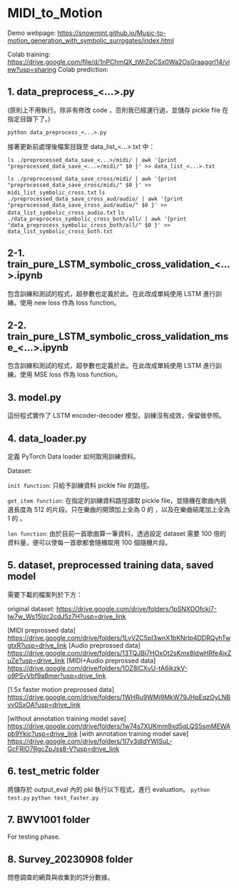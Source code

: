# MIDI_to_Motion
Demo webpage: https://snowmint.github.io/Music-to-motion_generation_with_symbolic_surrogates/index.html

Colab training: https://drive.google.com/file/d/1nPChmQX_tWrZpCSx0Wa2OsGraaggrl14/view?usp=sharing
Colab prediction: 

## 1. data_preprocess_<...>.py 
(原則上不用執行。除非有修改 code ，否則我已經運行過，並儲存 pickle file 在指定目錄下了。)

`python data_preprocess_<...>.py`

接著更新前處理後檔案目錄至 data_list_<...>.txt 中：

`ls ./preprocessed_data_save_<...>/midi/ | awk '{print "preprocessed_data_save_<...>/midi/" $0 }' >> data_list_<...>.txt`

`ls ./preprocessed_data_save_cross/midi/ | awk '{print "preprocessed_data_save_cross/midi/" $0 }' >> midi_list_symbolic_cross.txt`
`ls ./preprocessed_data_save_cross_aud/audio/ | awk '{print "preprocessed_data_save_cross_aud/audio/" $0 }' >> data_list_symbolic_cross_audio.txt`
`ls ./data_preprocess_symbolic_cross_both/all/ | awk '{print "data_preprocess_symbolic_cross_both/all/" $0 }' >> data_list_symbolic_cross_both.txt`


## 2-1. train_pure_LSTM_symbolic_cross_validation_<...>.ipynb
包含訓練和測試的程式，超參數也定義於此。在此改成單純使用 LSTM 進行訓練。使用 new loss 作為 loss function。

## 2-2. train_pure_LSTM_symbolic_cross_validation_mse_<...>.ipynb
包含訓練和測試的程式，超參數也定義於此。在此改成單純使用 LSTM 進行訓練。使用 MSE loss 作為 loss function。

## 3. model.py
這份程式實作了 LSTM encoder-decoder 模型。訓練沒有成效，保留做參照。

## 4. data_loader.py
定義 PyTorch Data loader 如何取用訓練資料。

Dataset:

`init function`: 只給予訓練資料 pickle file 的路徑。

`get_item function`: 在指定的訓練資料路徑讀取 pickle file，並隨機在歌曲內挑選長度為 512 的片段。只在樂曲的開頭加上全為 0 的 <start-of-token>，以及在樂曲結尾加上全為 1 的 <end-of-token> 。
  
`len function`: 由於目前一首歌曲算一筆資料，透過設定 dataset 需要 100 倍的資料量，便可以使每一首歌都會隨機取用 100 個隨機片段。

## 5. dataset, preprocessed training data, saved model 
需要下載的檔案列於下方：

original dataset: https://drive.google.com/drive/folders/1pSNXDOfcki7-Iw7w_Ws15lzc2cdJ5z7H?usp=drive_link

[MIDI preprossed data] https://drive.google.com/drive/folders/1LvVZC5pI3wnX1bKNrIp4DDRQyhTwgtxR?usp=drive_link
[Audio preprossed data] https://drive.google.com/drive/folders/13TQJBi7HOxOt2sKmx8ldwHRfe4jxZuZe?usp=drive_link
[MIDI+Audio preprossed data] https://drive.google.com/drive/folders/1OZ8lCXvU-tA6ikzkV-o9PSvVbf9a8mer?usp=drive_link

[1.5x faster motion preprossed data] https://drive.google.com/drive/folders/1WHRu9WMj9MkW79JHpEqzOyLNBvv0SxOA?usp=drive_link

[without annotation training model save] https://drive.google.com/drive/folders/1w74s7XUKmm9xd5qLQS5smMEWApb9Ykic?usp=drive_link
[with annotation training model save] https://drive.google.com/drive/folders/1I7v3dIdYWISuL-GcFRlO7RgcZpJss8-V?usp=drive_link

## 6. test_metric folder
將儲存於 output_eval 內的 pkl 執行以下程式，進行 evaluation。
`python test.py`
`python test_faster.py`

## 7. BWV1001 folder
For testing phase.

## 8. Survey_20230908 folder
問卷調查的網頁與收集到的評分數據。